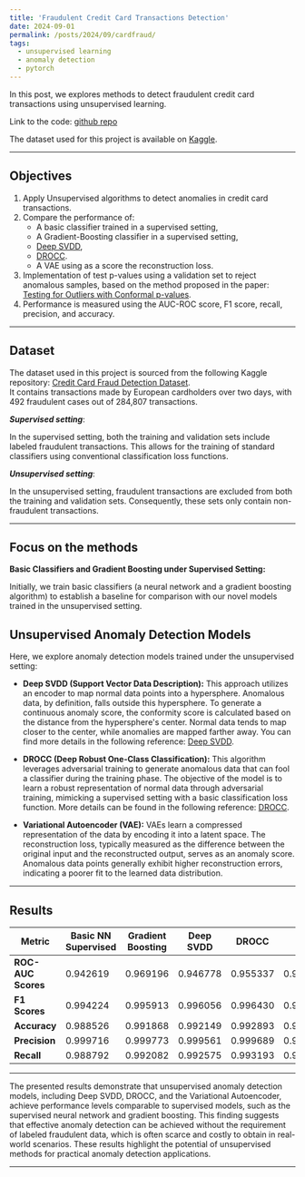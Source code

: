```yaml
---
title: 'Fraudulent Credit Card Transactions Detection'
date: 2024-09-01
permalink: /posts/2024/09/cardfraud/
tags:
  - unsupervised learning
  - anomaly detection
  - pytorch
---
```


In this post, we explores methods to detect fraudulent credit card transactions using unsupervised learning.

Link to the code: [github repo](https://github.com/vilhess/CreditCardFraud)

The dataset used for this project is available on [Kaggle](https://www.kaggle.com/datasets/mlg-ulb/creditcardfraud).

---

## Objectives

1. Apply Unsupervised algorithms to detect anomalies in credit card transactions.
2. Compare the performance of:
   - A basic classifier trained in a supervised setting,
   - A Gradient-Boosting classifier in a supervised setting,
   - [Deep SVDD](https://proceedings.mlr.press/v80/ruff18a.html),
   - [DROCC](https://arxiv.org/abs/2002.12718).
   - A VAE using as a score the reconstruction loss.
3. Implementation of test p-values using a validation set to reject anomalous samples, based on the method proposed in the paper: [Testing for Outliers with Conformal p-values](https://arxiv.org/abs/2104.08279).
4. Performance is measured using the AUC-ROC score, F1 score, recall, precision, and accuracy.

---

## Dataset

The dataset used in this project is sourced from the following Kaggle repository:
[Credit Card Fraud Detection Dataset](https://www.kaggle.com/datasets/mlg-ulb/creditcardfraud).  
It contains transactions made by European cardholders over two days, with 492 fraudulent cases out of 284,807 transactions.

***Supervised setting***:

In the supervised setting, both the training and validation sets include labeled fraudulent transactions. This allows for the training of standard classifiers using conventional classification loss functions.

***Unsupervised setting***:
 
In the unsupervised setting, fraudulent transactions are excluded from both the training and validation sets. Consequently, these sets only contain non-fraudulent transactions.

---

## Focus on the methods

**Basic Classifiers and Gradient Boosting under Supervised Setting:**

Initially, we train basic classifiers (a neural network and a gradient boosting algorithm) to establish a baseline for comparison with our novel models trained in the unsupervised setting.

## Unsupervised Anomaly Detection Models

Here, we explore anomaly detection models trained under the unsupervised setting:

* **Deep SVDD (Support Vector Data Description):** This approach utilizes an encoder to map normal data points into a hypersphere. Anomalous data, by definition, falls outside this hypersphere. To generate a continuous anomaly score, the conformity score is calculated based on the distance from the hypersphere's center. Normal data tends to map closer to the center, while anomalies are mapped farther away. You can find more details in the following reference: [Deep SVDD](https://proceedings.mlr.press/v80/ruff18a.html).

* **DROCC (Deep Robust One-Class Classification):** This algorithm leverages adversarial training to generate anomalous data that can fool a classifier during the training phase. The objective of the model is to learn a robust representation of normal data through adversarial training, mimicking a supervised setting with a basic classification loss function. More details can be found in the following reference: [DROCC](https://arxiv.org/abs/2002.12718).

* **Variational Autoencoder (VAE):** VAEs learn a compressed representation of the data by encoding it into a latent space. The reconstruction loss, typically measured as the difference between the original input and the reconstructed output, serves as an anomaly score. Anomalous data points generally exhibit higher reconstruction errors, indicating a poorer fit to the learned data distribution.

---

## Results

| Metric               | Basic NN Supervised | Gradient Boosting | Deep SVDD | DROCC  | VAE    |
|----------------------|---------------------|-------------------|-----------|--------|--------|
| **ROC-AUC Scores**    | 0.942619            | 0.969196          | 0.946778  | 0.955337 | 0.922005 |
| **F1 Scores**         | 0.994224            | 0.995913          | 0.996056  | 0.996430 | 0.994965 |
| **Accuracy**          | 0.988526            | 0.991868          | 0.992149  | 0.992893 | 0.989986 |
| **Precision**         | 0.999716            | 0.999773          | 0.999561  | 0.999689 | 0.999319 |
| **Recall**            | 0.988792            | 0.992082          | 0.992575  | 0.993193 | 0.990648 |

---
The presented results demonstrate that unsupervised anomaly detection models, including Deep SVDD, DROCC, and the Variational Autoencoder, achieve performance levels comparable to supervised models, such as the supervised neural network and gradient boosting. This finding suggests that effective anomaly detection can be achieved without the requirement of labeled fraudulent data, which is often scarce and costly to obtain in real-world scenarios. These results highlight the potential of unsupervised methods for practical anomaly detection applications.

------

